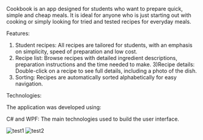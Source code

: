 Cookbook is an app designed for students who want to prepare quick, simple and cheap meals. It is ideal for anyone who is just starting out with cooking or simply looking for tried and tested recipes for everyday meals.

Features:

1) Student recipes: All recipes are tailored for students, with an emphasis on simplicity, speed of preparation and low cost.
2) Recipe list: Browse recipes with detailed ingredient descriptions, preparation instructions and the time needed to make.
3)Recipe details: Double-click on a recipe to see full details, including a photo of the dish.
4) Sorting: Recipes are automatically sorted alphabetically for easy navigation.

Technologies:

The application was developed using:

C# and WPF: The main technologies used to build the user interface.

![test1](https://github.com/user-attachments/assets/092f243a-8cf4-4997-ada5-22da81c8d717)
![test2](https://github.com/user-attachments/assets/0d0ee0d7-c7ec-41dd-803b-197124ef6cf2)
